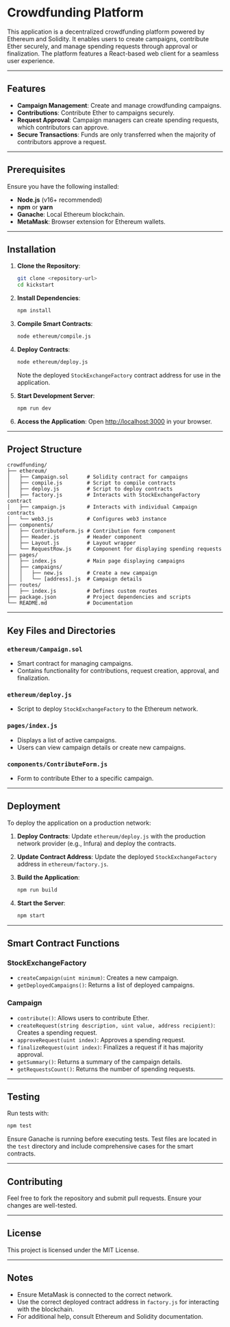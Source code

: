 # Crowdfunding Platform

This application is a decentralized crowdfunding platform powered by Ethereum and Solidity. It enables users to create campaigns, contribute Ether securely, and manage spending requests through approval or finalization. The platform features a React-based web client for a seamless user experience.

---

## Features

- **Campaign Management**: Create and manage crowdfunding campaigns.
- **Contributions**: Contribute Ether to campaigns securely.
- **Request Approval**: Campaign managers can create spending requests, which contributors can approve.
- **Secure Transactions**: Funds are only transferred when the majority of contributors approve a request.

---

## Prerequisites

Ensure you have the following installed:

- **Node.js** (v16+ recommended)
- **npm** or **yarn**
- **Ganache**: Local Ethereum blockchain.
- **MetaMask**: Browser extension for Ethereum wallets.

---

## Installation

1. **Clone the Repository**:

   ```bash
   git clone <repository-url>
   cd kickstart
   ```

2. **Install Dependencies**:

   ```bash
   npm install
   ```

3. **Compile Smart Contracts**:

   ```bash
   node ethereum/compile.js
   ```

4. **Deploy Contracts**:

   ```bash
   node ethereum/deploy.js
   ```

   Note the deployed `StockExchangeFactory` contract address for use in the application.

5. **Start Development Server**:

   ```bash
   npm run dev
   ```

6. **Access the Application**:
   Open [http://localhost:3000](http://localhost:3000) in your browser.

---

## Project Structure

```plaintext
crowdfunding/
├── ethereum/
│   ├── Campaign.sol      # Solidity contract for campaigns
│   ├── compile.js        # Script to compile contracts
│   ├── deploy.js         # Script to deploy contracts
│   ├── factory.js        # Interacts with StockExchangeFactory contract
│   ├── campaign.js       # Interacts with individual Campaign contracts
│   └── web3.js           # Configures web3 instance
├── components/
│   ├── ContributeForm.js # Contribution form component
│   ├── Header.js         # Header component
│   ├── Layout.js         # Layout wrapper
│   └── RequestRow.js     # Component for displaying spending requests
├── pages/
│   ├── index.js          # Main page displaying campaigns
│   ├── campaigns/
│   │   ├── new.js        # Create a new campaign
│   │   └── [address].js  # Campaign details
├── routes/
│   ├── index.js          # Defines custom routes
├── package.json          # Project dependencies and scripts
└── README.md             # Documentation
```

---

## Key Files and Directories

### `ethereum/Campaign.sol`

- Smart contract for managing campaigns.
- Contains functionality for contributions, request creation, approval, and finalization.

### `ethereum/deploy.js`

- Script to deploy `StockExchangeFactory` to the Ethereum network.

### `pages/index.js`

- Displays a list of active campaigns.
- Users can view campaign details or create new campaigns.

### `components/ContributeForm.js`

- Form to contribute Ether to a specific campaign.

---

## Deployment

To deploy the application on a production network:

1. **Deploy Contracts**:
   Update `ethereum/deploy.js` with the production network provider (e.g., Infura) and deploy the contracts.

2. **Update Contract Address**:
   Update the deployed `StockExchangeFactory` address in `ethereum/factory.js`.

3. **Build the Application**:

   ```bash
   npm run build
   ```

4. **Start the Server**:
   ```bash
   npm start
   ```

---

## Smart Contract Functions

### StockExchangeFactory

- `createCampaign(uint minimum)`: Creates a new campaign.
- `getDeployedCampaigns()`: Returns a list of deployed campaigns.

### Campaign

- `contribute()`: Allows users to contribute Ether.
- `createRequest(string description, uint value, address recipient)`: Creates a spending request.
- `approveRequest(uint index)`: Approves a spending request.
- `finalizeRequest(uint index)`: Finalizes a request if it has majority approval.
- `getSummary()`: Returns a summary of the campaign details.
- `getRequestsCount()`: Returns the number of spending requests.

---

## Testing

Run tests with:

```bash
npm test
```

Ensure Ganache is running before executing tests. Test files are located in the `test` directory and include comprehensive cases for the smart contracts.

---

## Contributing

Feel free to fork the repository and submit pull requests. Ensure your changes are well-tested.

---

## License

This project is licensed under the MIT License.

---

## Notes

- Ensure MetaMask is connected to the correct network.
- Use the correct deployed contract address in `factory.js` for interacting with the blockchain.
- For additional help, consult Ethereum and Solidity documentation.
